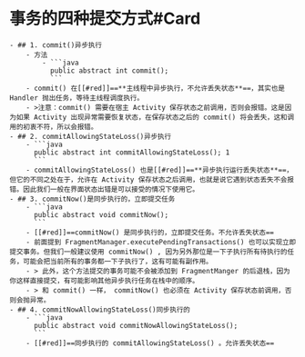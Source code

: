 # 事务的四种提交方式#Card
	- ## 1. commit()异步执行
		- 方法
			- ```java
			  public abstract int commit();
			  ```
		- commit() 在[[#red]]==**主线程中异步执行，不允许丢失状态**==，其实也是 Handler 抛出任务，等待主线程调度执行。
		- >注意：commit() 需要在宿主 Activity 保存状态之前调用，否则会报错。这是因为如果 Activity 出现异常需要恢复状态，在保存状态之后的 commit() 将会丢失，这和调用的初衷不符，所以会报错。
	- ## 2. commitAllowingStateLoss()异步执行
		- ```java
		  public abstract int commitAllowingStateLoss(); 1
		  ```
		- commitAllowingStateLoss() 也是[[#red]]==**异步执行运行丢失状态**==，但它的不同之处在于，允许在 Activity 保存状态之后调用，也就是说它遇到状态丢失不会报错。因此我们一般在界面状态出错是可以接受的情况下使用它。
	- ## 3. commitNow()是同步执行的，立即提交任务
		- ```java
		  public abstract void commitNow();
		  ```
		- [[#red]]==commitNow() 是同步执行的，立即提交任务。不允许丢失状态==
		- 前面提到 FragmentManager.executePendingTransactions() 也可以实现立即提交事务。但我们一般建议使用 commitNow() , 因为另外那位是一下子执行所有待执行的任务，可能会把当前所有的事务都一下子执行了，这有可能有副作用。
		- > 此外，这个方法提交的事务可能不会被添加到 FragmentManger 的后退栈，因为你这样直接提交，有可能影响其他异步执行任务在栈中的顺序。
		- > 和 commit() 一样， commitNow() 也必须在 Activity 保存状态前调用，否则会抛异常。
	- ## 4. commitNowAllowingStateLoss()同步执行的
		- ```java
		  public abstract void commitNowAllowingStateLoss();
		  ```
		- [[#red]]==同步执行的 commitAllowingStateLoss() 。允许丢失状态==